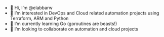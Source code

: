 - 👋 Hi, I’m @elabbarw
- 👀 I’m interested in DevOps and Cloud related automation projects using Terraform, ARM and Python
- 🌱 I’m currently learning Go (goroutines are beasts!)
- 💞️ I’m looking to collaborate on automation and cloud projects

<!---
elabbarw/elabbarw is a ✨ special ✨ repository because its `README.md` (this file) appears on your GitHub profile.
You can click the Preview link to take a look at your changes.
--->
